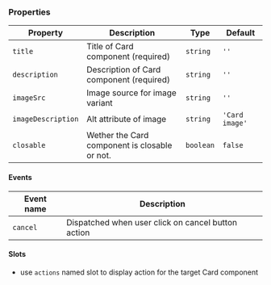 ### Properties

| Property           | Description                                   | Type      | Default        |
| ------------------ | --------------------------------------------- | --------- | -------------- |
| `title`            | Title of Card component (required)            | `string`  | `''`           |
| `description`      | Description of Card component (required)      | `string`  | `''`           |
| `imageSrc`         | Image source for image variant                | `string`  | `''`           |
| `imageDescription` | Alt attribute of image                        | `string`  | `'Card image'` |
| `closable`         | Wether the Card component is closable or not. | `boolean` | `false`        |

#### Events

| Event name | Description                                        |
| ---------- | -------------------------------------------------- |
| `cancel`   | Dispatched when user click on cancel button action |

#### Slots

- use `actions` named slot to display action for the target Card component